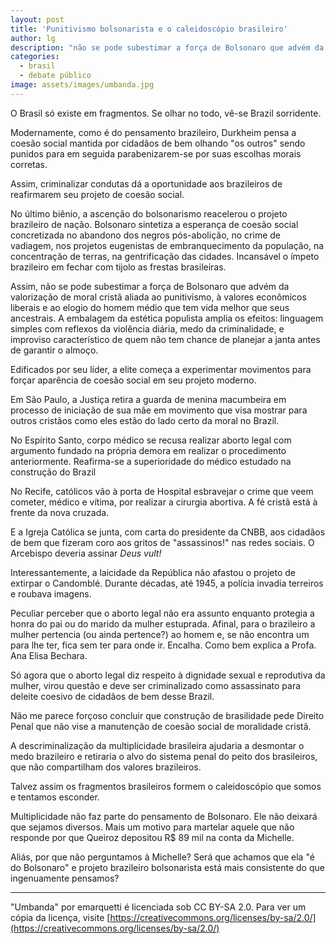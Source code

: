```yaml
---
layout: post
title: 'Punitivismo bolsonarista e o caleidoscópio brasileiro'
author: lg
description: "não se pode subestimar a força de Bolsonaro que advém da valorização de moral cristã aliada ao punitivismo"
categories:
  - brasil
  - debate público
image: assets/images/umbanda.jpg
---
```

O Brasil só existe em fragmentos. Se olhar no todo, vê-se Brazil sorridente.

Modernamente, como é do pensamento brazileiro, Durkheim pensa a coesão social mantida por cidadãos de bem olhando "os outros" sendo punidos para em seguida parabenizarem-se por suas escolhas morais corretas.

Assim, criminalizar condutas dá a oportunidade aos brazileiros de reafirmarem seu projeto de coesão social.

No último biênio, a ascenção do bolsonarismo reacelerou o projeto brazileiro de nação. Bolsonaro sintetiza a esperança de coesão social concretizada no abandono dos negros pós-abolição, no crime de vadiagem, nos projetos eugenistas de embranquecimento da população, na concentração de terras, na gentrificação das cidades. Incansável o ímpeto brazileiro em fechar com tijolo as frestas brasileiras.

Assim, não se pode subestimar a força de Bolsonaro que advém da valorização de moral cristã aliada ao punitivismo, à valores econômicos liberais e ao elogio do homem médio que tem vida melhor que seus ancestrais. A embalagem da estética populista amplia os efeitos: linguagem simples com reflexos da violência diária, medo da criminalidade, e improviso característico de quem não tem chance de planejar a janta antes de garantir o almoço.

Edificados por seu líder, a elite começa a experimentar movimentos para forçar aparência de coesão social em seu projeto moderno.

Em São Paulo, a Justiça retira a guarda de menina macumbeira em processo de iniciação de sua mãe em movimento que visa mostrar para outros cristãos como eles estão do lado certo da moral no Brazil.

No Espírito Santo, corpo médico se recusa realizar aborto legal com argumento fundado na própria demora em realizar o procedimento anteriormente. Reafirma-se a superioridade do médico estudado na construção do Brazil

No Recife, católicos vão à porta de Hospital esbravejar o crime que veem cometer, médico e vítima, por realizar a cirurgia abortiva. A fé cristã está à frente da nova cruzada.

E a Igreja Católica se junta, com carta do presidente da CNBB, aos cidadãos de bem que fizeram coro aos gritos de "assassinos!" nas redes sociais. O Arcebispo deveria assinar *Deus vult!*

Interessantemente, a laicidade da República não afastou o projeto de extirpar o Candomblé. Durante décadas, até 1945, a polícia invadia terreiros e roubava imagens.

Peculiar perceber que o aborto legal não era assunto enquanto protegia a honra do pai ou do marido da mulher estuprada. Afinal, para o brazileiro a mulher pertencia (ou ainda pertence?) ao homem e, se não encontra um para lhe ter, fica sem ter para onde ir. Encalha. Como bem explica a Profa. Ana Elisa Bechara.

Só agora que o aborto legal diz respeito à dignidade sexual e reprodutiva da mulher, virou questão e deve ser criminalizado como assassinato para deleite coesivo de cidadãos de bem desse Brazil.

Não me parece forçoso concluir que construção de brasilidade pede Direito Penal que não vise a manutenção de coesão social de moralidade cristã.

A descriminalização da multiplicidade brasileira ajudaria a desmontar o medo brazileiro e retiraria o alvo do sistema penal do peito dos brasileiros, que não compartilham dos valores brazileiros.

Talvez assim os fragmentos brasileiros formem o caleidoscópio que somos e tentamos esconder.

Multiplicidade não faz parte do pensamento de Bolsonaro. Ele não deixará que sejamos diversos. Mais um motivo para martelar aquele que não responde por que Queiroz depositou R$ 89 mil na conta da Michelle.

Aliás, por que não perguntamos à Michelle? Será que achamos que ela "é do Bolsonaro" e projeto brazileiro bolsonarista está mais consistente do que ingenuamente pensamos?

---
"Umbanda" por emarquetti é licenciada sob CC BY-SA 2.0. Para ver um cópia da licença, visite [https://creativecommons.org/licenses/by-sa/2.0/](https://creativecommons.org/licenses/by-sa/2.0/)
